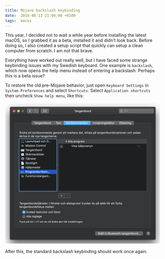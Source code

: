 ```yaml
---
title: Mojave backslash keybinding
date:  2018-08-13 21:00:00 +0100
tags:  macos
---
```


This year, I decided not to wait a while year before installing the latest macOS,
so I grabbed it as a beta, installed it and didn't look back. Before doing so, I
also created a setup script that quickly can setup a clean computer from scratch.
I am not that brave.

Everything have worked out really well, but I have faced some strange keybinding
issues with my Swedish keyboard. One example is `backslash`, which now opens the
help menu instead of entering a backslash. Perhaps this is a beta issue? 

To restore the old pre-Mojave behavior, just open `Keyboard Settings` in `System
Preferences` and select `Shortcuts`. Select `Application shortcuts` then uncheck
`Show help menu`, like this:

![Keyboard Settings](/assets/blog/2018/2018-08-13.png)

After this, the standard backslash keybinding should work once again.